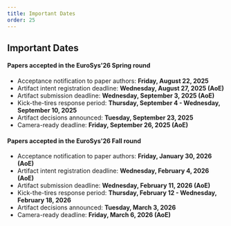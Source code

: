 ```yaml
---
title: Important Dates
order: 25
---
```



## Important Dates

#### Papers accepted in the EuroSys'26 Spring round
- Acceptance notification to paper authors: **Friday, August 22, 2025**
- Artifact intent registration deadline: **Wednesday, August 27, 2025 (AoE)**
- Artifact submission deadline: **Wednesday, September 3, 2025 (AoE)**
- Kick-the-tires response period: **Thursday, September 4 - Wednesday, September 10, 2025**
- Artifact decisions announced: **Tuesday, September 23, 2025**
- Camera-ready deadline: **Friday, September 26, 2025 (AoE)**

#### Papers accepted in the EuroSys'26 Fall round
- Acceptance notification to paper authors: **Friday, January 30, 2026 (AoE)**
- Artifact intent registration deadline: **Wednesday, February 4, 2026 (AoE)**
- Artifact submission deadline: **Wednesday, February 11, 2026 (AoE)**
- Kick-the-tires response period: **Thursday, February 12 - Wednesday, February 18, 2026**
- Artifact decisions announced: **Tuesday, March 3, 2026**
- Camera-ready deadline: **Friday, March 6, 2026 (AoE)**
